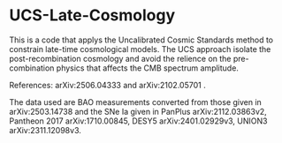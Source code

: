 # UCS-Late-Cosmology
This is a code that applys the Uncalibrated Cosmic Standards method to constrain late-time cosmological models. The UCS approach isolate the post-recombination cosmology and avoid the relience on the pre-combination physics that affects the CMB spectrum amplitude. 

References: arXiv:2506.04333 and arXiv:2102.05701 .

The data used are BAO measurements converted from those given in arXiv:2503.14738 and the SNe Ia given in PanPlus arXiv:2112.03863v2, Pantheon 2017 arXiv:1710.00845, DESY5 arXiv:2401.02929v3, UNION3 arXiv:2311.12098v3.
